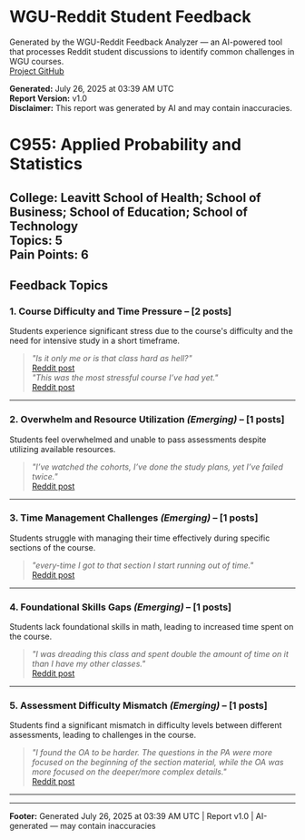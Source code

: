 # WGU-Reddit Student Feedback

Generated by the WGU-Reddit Feedback Analyzer — an AI-powered tool that processes Reddit student discussions to identify common challenges in WGU courses.  
[Project GitHub](https://wgudataninja.github.io/wgu-reddit-monitoring-pipeline/)

**Generated:** July 26, 2025 at 03:39 AM UTC  
**Report Version:** v1.0  
**Disclaimer:** This report was generated by AI and may contain inaccuracies.  
# C955: Applied Probability and Statistics
**College:** Leavitt School of Health; School of Business; School of Education; School of Technology  
**Topics:** 5  
**Pain Points:** 6  
---
## Feedback Topics
### 1. Course Difficulty and Time Pressure – [2 posts]
Students experience significant stress due to the course's difficulty and the need for intensive study in a short timeframe.  
> _"Is it only me or is that class hard as hell?"_  
> [Reddit post](https://reddit.com/comments/1lod38k)  
> _"This was the most stressful course I’ve had yet."_  
> [Reddit post](https://reddit.com/comments/1l03gw5)  
---
### 2. Overwhelm and Resource Utilization _(Emerging)_ – [1 posts]
Students feel overwhelmed and unable to pass assessments despite utilizing available resources.  
> _"I’ve watched the cohorts, I’ve done the study plans, yet I’ve failed twice."_  
> [Reddit post](https://reddit.com/comments/1k66sct)  
---
### 3. Time Management Challenges _(Emerging)_ – [1 posts]
Students struggle with managing their time effectively during specific sections of the course.  
> _"every-time I got to that section I start running out of time."_  
> [Reddit post](https://reddit.com/comments/1kz7aom)  
---
### 4. Foundational Skills Gaps _(Emerging)_ – [1 posts]
Students lack foundational skills in math, leading to increased time spent on the course.  
> _"I was dreading this class and spent double the amount of time on it than I have my other classes."_  
> [Reddit post](https://reddit.com/comments/1kwrpfa)  
---
### 5. Assessment Difficulty Mismatch _(Emerging)_ – [1 posts]
Students find a significant mismatch in difficulty levels between different assessments, leading to challenges in the course.  
> _"I found the OA to be harder. The questions in the PA were more focused on the beginning of the section material, while the OA was more focused on the deeper/more complex details."_  
> [Reddit post](https://reddit.com/comments/1kwrpfa)  
---
---
**Footer:** Generated July 26, 2025 at 03:39 AM UTC | Report v1.0 | AI-generated — may contain inaccuracies  